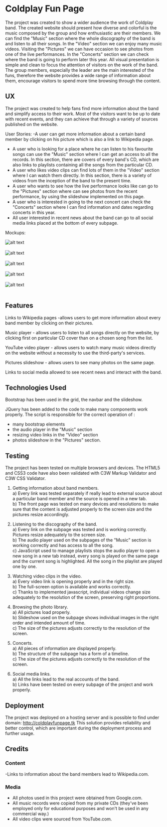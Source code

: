 <h1>Coldplay Fun Page</h1>

   The project was created to show a wider audience the work of Coldplay band. The created website should present how diverse and colorful is the music composed by the group and how enthusiastic are their members. We can find the "Music" section where the whole discography of the band is and listen to all their songs. In the "Video" section we can enjoy many music videos. Visiting the "Pictures" we can have occasion to see photos from one of the live performances. In the "Concerts" section we can check where the band is going to perform later this year. 
   All visual presentation is simple and clean to focus the attention of visitors on the work of the band. The group members, especially the leader are the main interested of the funs, therefore the website provides a wide range of information about them, encourage visitors to spend more time browsing through the content.
   

<h2>UX</h2>
The project was created to help fans find more information about the band and simplify access to their work. Most of the visitors want to be up to date with recent events, and they can achieve that through a variety of sources published on the website.  

User Stories:
-A  user can get more information about a certain band member by clicking on his picture which is also a link to Wikipedia page.
- A user who is looking for a place where he can listen to his favourite songs can use the "Music" section where I can get an access to all the records. In this section, there are covers of every band's CD, which are also links to playlists containing all the songs from the particular CD.
- A user who likes video clips can find lots of them in the "Video" section where I can watch them directly. In this section, there is a variety of videos from the inception of the band to the present time.
- A user who wants to see how the live performance looks like can go to the "Pictures" section where can see photos from the recent performance, by using the slideshow implemented on this page.
- A user who is interested in going to the next concert can check the  "Concerts" section where I can find information and dates regarding concerts in this year.
- All user interested in recent news about the band can go to all social media links placed at the bottom of every subpage.

Mockups:

![alt text](https://github.com/szantilas87/User-Centric-Frontend-Development-Milestone-Project/blob/master/assets/mockups/FRONT%20PAGE.png?raw=true)<br><br>
![alt text](https://github.com/szantilas87/User-Centric-Frontend-Development-Milestone-Project/blob/master/assets/mockups/MUSIC.png?raw=true)<br><br>
![alt text](https://github.com/szantilas87/User-Centric-Frontend-Development-Milestone-Project/blob/master/assets/mockups/VIDEO.png?raw=true)<br><br>
![alt text](https://github.com/szantilas87/User-Centric-Frontend-Development-Milestone-Project/blob/master/assets/mockups/PICUTERS.png?raw=true)<br><br>
![alt text](https://github.com/szantilas87/User-Centric-Frontend-Development-Milestone-Project/blob/master/assets/mockups/CONCERTS.png?raw=true)<br><br>



<h2>Features</h2>

Links to Wikipedia pages -allows users to get more information about every band member by clicking on their pictures.

Music player - allows users to listen to all songs directly on the website, by clicking first on particular CD cover than on a chosen song from the list.

YouTube video player - allows users to watch many music videos directly on the website without a necessity to use the third-party's services.

Pictures slideshow - allows users to see many photos on the same page.

Links to social media allowed to see recent news and interact with the band.

<h2>Technologies Used</h2>

Bootstrap has been used in the grid, the navbar and the slideshow.

JQuery has been added to the code to make many components work properly. The script is responsible for the correct operation of :
- many bootstrap elements
- the audio player in the "Music" section
- resizing video links in the "Video" section
- photos slideshow in the "Pictures" section.

<h2>Testing</h2>
The project has been tested on multiple browsers and devices.
The HTML5 and CSS3 code have also been validated with C3W Markup Validator and C3W CSS Validator.

1.  Getting information about band members.<br>
a) Every link was tested separately if really lead to external source about a particular band member and the source is opened in a new tab.<br>
b)  The front page was tested on many devices and resolutions to make sure that the content is adjusted properly to the screen size and the pictures resize accordingly.<br>

2. Listening to the discography of the band.<br>
a) Every link on the subpage was tested and is working correctly.  Pictures resize adequately to the screen size.<br>
b) The audio player used on the subpages of the "Music" section is working correctly and has access to all the song.<br>
c) JavaScript used to manage playlists stops the audio player to open a new song in a new tab instead, every song is played on the same page and the current song is highlighted. All the song in the playlist are played one by one.<br>

3. Watching video clips in the video.<br> 
a) Every video link is opening properly and in the right size.<br>
b) The full-screen option is available and works correctly.<br>
c) Thanks to implemented javascript, individual videos change size adequately to the resolution of the screen, preserving right proportions.<br> 

4. Browsing the photo library.<br>
a) All pictures load properly.<br>
b) Slideshow used on the subpage shows individual images in the right order and intended amount of time.<br> 
c) The size of the pictures adjusts correctly to the resolution of the screen.<br>

5. Concerts.<br>
a) All pieces of information are displayed properly.<br>
b) The structure of the subpage has a form of a timeline.<br>
c) The size of the pictures adjusts correctly to the resolution of the screen.<br>

6. Social media links.<br>
a) All the links lead to the real accounts of the band.<br> 
b) Links have been tested on every subpage of the project and work properly.<br> 


<h2>Deployment</h2> 

The project was deployed on a hosting server and is possible to find under domain: http://coldplayfunpage.tk
This solution provides reliability and better control, which are important during the deployment process and further usage.

<h2>Credits</h2>

<h3>Content</h3>
-Links to information about the band members lead to Wikipedia.com.

<h3>Media</h3>

- All photos used in this project were obtained from Google.com.
- All music records were copied from my private CDs (they've been employed only for educational purposes and won't be used in any commercial way.)
- All video clips were sourced from YouTube.com.

 








